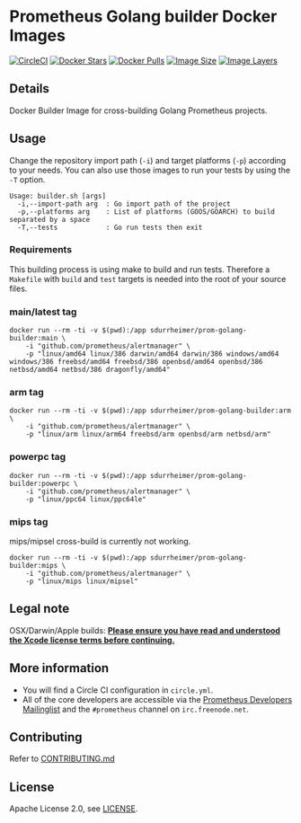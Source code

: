 # Prometheus Golang builder Docker Images

[![CircleCI](https://circleci.com/gh/sdurrheimer/prom-golang-builder/tree/master.svg?style=shield)][circleci]
[![Docker Stars](https://img.shields.io/docker/stars/sdurrheimer/prom-golang-builder.svg)][hub]
[![Docker Pulls](https://img.shields.io/docker/pulls/sdurrheimer/prom-golang-builder.svg)][hub]
[![Image Size](https://img.shields.io/imagelayers/image-size/sdurrheimer/prom-golang-builder/latest.svg)][imagelayers]
[![Image Layers](https://img.shields.io/imagelayers/layers/sdurrheimer/prom-golang-builder/latest.svg)][imagelayers]

## Details

Docker Builder Image for cross-building Golang Prometheus projects.

## Usage

Change the repository import path (`-i`) and target platforms (`-p`) according to your needs.
You can also use those images to run your tests by using the `-T` option.

```
Usage: builder.sh [args]
  -i,--import-path arg  : Go import path of the project
  -p,--platforms arg    : List of platforms (GOOS/GOARCH) to build separated by a space
  -T,--tests            : Go run tests then exit
```

### Requirements

This building process is using make to build and run tests. 
Therefore a `Makefile` with `build` and `test` targets is needed into the root of your source files.

### main/latest tag

```
docker run --rm -ti -v $(pwd):/app sdurrheimer/prom-golang-builder:main \
    -i "github.com/prometheus/alertmanager" \
    -p "linux/amd64 linux/386 darwin/amd64 darwin/386 windows/amd64 windows/386 freebsd/amd64 freebsd/386 openbsd/amd64 openbsd/386 netbsd/amd64 netbsd/386 dragonfly/amd64"
```

### arm tag

```
docker run --rm -ti -v $(pwd):/app sdurrheimer/prom-golang-builder:arm \
    -i "github.com/prometheus/alertmanager" \
    -p "linux/arm linux/arm64 freebsd/arm openbsd/arm netbsd/arm"
```

### powerpc tag

```
docker run --rm -ti -v $(pwd):/app sdurrheimer/prom-golang-builder:powerpc \
    -i "github.com/prometheus/alertmanager" \
    -p "linux/ppc64 linux/ppc64le"
```

### mips tag

mips/mipsel cross-build is currently not working.

```
docker run --rm -ti -v $(pwd):/app sdurrheimer/prom-golang-builder:mips \
    -i "github.com/prometheus/alertmanager" \
    -p "linux/mips linux/mipsel"
```

## Legal note

OSX/Darwin/Apple builds:
**[Please ensure you have read and understood the Xcode license
   terms before continuing.](https://www.apple.com/legal/sla/docs/xcode.pdf)**

## More information

  * You will find a Circle CI configuration in `circle.yml`.
  * All of the core developers are accessible via the [Prometheus Developers Mailinglist](https://groups.google.com/forum/?fromgroups#!forum/prometheus-developers) and the `#prometheus` channel on `irc.freenode.net`.

## Contributing

Refer to [CONTRIBUTING.md](CONTRIBUTING.md)

## License

Apache License 2.0, see [LICENSE](LICENSE).


[hub]: https://hub.docker.com/r/sdurrheimer/prom-golang-builder/
[circleci]: https://circleci.com/gh/sdurrheimer/prom-golang-builder
[imagelayers]: https://imagelayers.io/?images=sdurrheimer/prom-golang-builder:latest